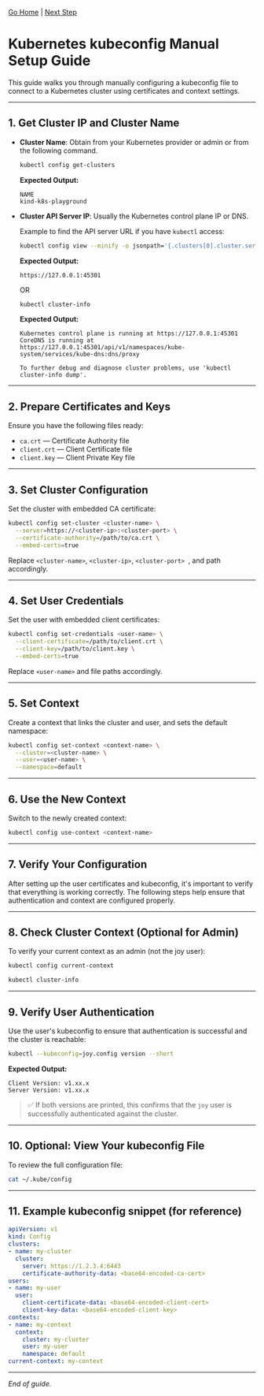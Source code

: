 [Go Home](../README.md) | 
[Next Step](./Creating_a_User_Certificate.md)


# Kubernetes kubeconfig Manual Setup Guide

This guide walks you through manually configuring a kubeconfig file to connect to a Kubernetes cluster using certificates and context settings.

---

## 1. Get Cluster IP and Cluster Name

- **Cluster Name**: Obtain from your Kubernetes provider or admin or from the following command.

  ```bash
  kubectl config get-clusters
  ```
  **Expected Output:**

  ```
  NAME
  kind-k8s-playground
  ```

- **Cluster API Server IP**: Usually the Kubernetes control plane IP or DNS.


  Example to find the API server URL if you have `kubectl` access:

  ```bash
  kubectl config view --minify -o jsonpath='{.clusters[0].cluster.server}'
  ```
  **Expected Output:**

  ```
  https://127.0.0.1:45301
  ```

  OR

  ```bash
  kubectl cluster-info
  ```
  **Expected Output:**

  ```
  Kubernetes control plane is running at https://127.0.0.1:45301
  CoreDNS is running at https://127.0.0.1:45301/api/v1/namespaces/kube-system/services/kube-dns:dns/proxy

  To further debug and diagnose cluster problems, use 'kubectl cluster-info dump'.
  ```

---

## 2. Prepare Certificates and Keys

Ensure you have the following files ready:

* `ca.crt` — Certificate Authority file
* `client.crt` — Client Certificate file
* `client.key` — Client Private Key file

---

## 3. Set Cluster Configuration

Set the cluster with embedded CA certificate:

```bash
kubectl config set-cluster <cluster-name> \
  --server=https://<cluster-ip>:<cluster-port> \
  --certificate-authority=/path/to/ca.crt \
  --embed-certs=true
```

Replace `<cluster-name>`, `<cluster-ip>`, `<cluster-port> `, and path accordingly.

---

## 4. Set User Credentials

Set the user with embedded client certificates:

```bash
kubectl config set-credentials <user-name> \
  --client-certificate=/path/to/client.crt \
  --client-key=/path/to/client.key \
  --embed-certs=true
```

Replace `<user-name>` and file paths accordingly.

---

## 5. Set Context

Create a context that links the cluster and user, and sets the default namespace:

```bash
kubectl config set-context <context-name> \
  --cluster=<cluster-name> \
  --user=<user-name> \
  --namespace=default
```

---

## 6. Use the New Context

Switch to the newly created context:

```bash
kubectl config use-context <context-name>
```


---

## 7. Verify Your Configuration

After setting up the user certificates and kubeconfig, it's important to verify that everything is working correctly. The following steps help ensure that authentication and context are configured properly.

---

## 8. Check Cluster Context (Optional for Admin)

To verify your current context as an admin (not the joy user):

```bash
kubectl config current-context
```

```bash
kubectl cluster-info
```

---

## 9. Verify User Authentication

Use the user's kubeconfig to ensure that authentication is successful and the cluster is reachable:

```bash
kubectl --kubeconfig=joy.config version --short
```

**Expected Output:**

```
Client Version: v1.xx.x
Server Version: v1.xx.x
```

> ✅ If both versions are printed, this confirms that the `joy` user is successfully authenticated against the cluster.


---

## 10. Optional: View Your kubeconfig File

To review the full configuration file:

```bash
cat ~/.kube/config
```

---

## 11. Example kubeconfig snippet (for reference)

```yaml
apiVersion: v1
kind: Config
clusters:
- name: my-cluster
  cluster:
    server: https://1.2.3.4:6443
    certificate-authority-data: <base64-encoded-ca-cert>
users:
- name: my-user
  user:
    client-certificate-data: <base64-encoded-client-cert>
    client-key-data: <base64-encoded-client-key>
contexts:
- name: my-context
  context:
    cluster: my-cluster
    user: my-user
    namespace: default
current-context: my-context
```

---
*End of guide.*
